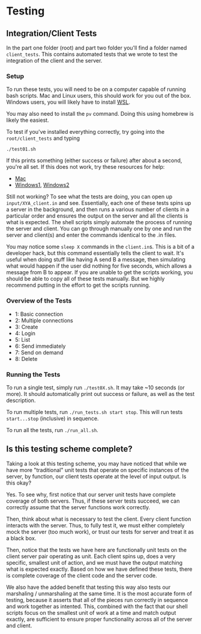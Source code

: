 # Testing

## Integration/Client Tests

In the part one folder (root) and part two folder you'll find a folder named `client_tests`. This contains automated tests that we wrote to test the integration of the client and the server.

### Setup

To run these tests, you will need to be on a computer capable of running bash scripts. Mac and Linux users, this should work for you out of the box. Windows users, you will likely have to install [WSL](https://learn.microsoft.com/en-us/windows/wsl/install).

You may also need to install the `pv` command. Doing this using homebrew is likely the easiest.

To test if you've installed everything correctly, try going into the `root/client_tests` and typing

```
./test01.sh
```

If this prints something (either success or failure) after about a second, you're all set. If this does not work, try these resources for help:

- [Mac](https://support.apple.com/guide/terminal/intro-to-shell-scripts-apd53500956-7c5b-496b-a362-2845f2aab4bc/mac)
- [Windows1](https://www.howtogeek.com/249966/how-to-install-and-use-the-linux-bash-shell-on-windows-10/), [Windows2](https://www.geeksforgeeks.org/use-bash-shell-natively-windows-10/)

Still not working? To see what the tests are doing, you can open up `input/XYA_client.in` and see. Essentially, each one of these tests spins up a server in the background, and then runs a various number of clients in a particular order and ensures the output on the server and all the clients is what is expected. The shell scripts simply automate the process of running the server and client. You can go through manually one by one and run the server and client(s) and enter the commands identical to the .in files.

You may notice some `sleep X` commands in the `client.in`s. This is a bit of a developer hack, but this command essentially tells the client to wait. It's useful when doing stuff like having A send B a message, then simulating what would happen if the user did nothing for five seconds, which allows a message from B to appear. If you are unable to get the scripts working, you should be able to copy all of these tests manually. But we highly recommend putting in the effort to get the scripts running.

### Overview of the Tests

- 1: Basic connection
- 2: Multiple connections
- 3: Create
- 4: Login
- 5: List
- 6: Send immediately
- 7: Send on demand
- 8: Delete

### Running the Tests

To run a single test, simply run `./test0X.sh`. It may take ~10 seconds (or more). It should automatically print out success or failure, as well as the test description.

To run multiple tests, run `./run_tests.sh start stop`. This will run tests `start...stop` (inclusive) in sequence.

To run all the tests, run `./run_all.sh`.

## Is this testing scheme complete?

Taking a look at this testing scheme, you may have noticed that while we have more "traditional" unit tests that operate on specific instances of the server, by function, our client tests operate at the level of input output. Is this okay?

Yes. To see why, first notice that our server unit tests have complete coverage of both servers. Thus, if these server tests succeed, we can correctly assume that the server functions work correctly.

Then, think about what is necessary to test the client. Every client function interacts with the server. Thus, to fully test it, we must either completely mock the server (too much work), or trust our tests for server and treat it as a black box.

Then, notice that the tests we have here are functionally unit tests on the client server pair operating as unit. Each client spins up, does a very specific, smallest unit of action, and we must have the output matching what is expected exactly. Based on how we have defined these tests, there is complete coverage of the client code and the server code.

We also have the added benefit that testing this way also tests our marshaling / unmarshaling at the same time. It is the most accurate form of testing, because it asserts that all of the pieces run correctly in sequence and work together as intented. This, combined with the fact that our shell scripts focus on the smallest unit of work at a time and match output exactly, are sufficient to ensure proper functionality across all of the server and client.
